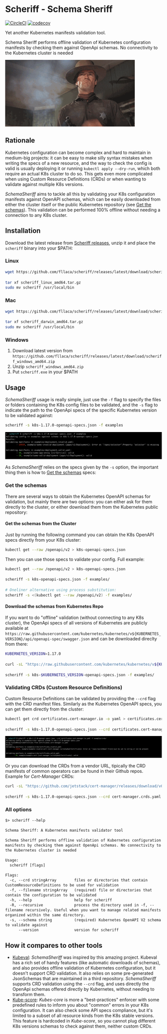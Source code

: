 # Scheriff - Schema Sheriff

[![CircleCI](https://circleci.com/gh/fllaca/scheriff/tree/master.svg?style=svg)](https://circleci.com/gh/fllaca/scheriff/tree/master)
[![codecov](https://codecov.io/gh/fllaca/scheriff/branch/master/graph/badge.svg)](https://codecov.io/gh/fllaca/scheriff)

Yet another Kubernetes manifests validation tool.

Schema Sheriff performs offline validation of Kubernetes configuration manifests by checking them against OpenApi schemas. No connectivity to the Kubernetes cluster is needed

![Scheriff](img/scheriff.gif "Clint")

## Rationale

Kubernetes configuration can become complex and hard to maintain in medium-big projects: it can be easy to make silly syntax mistakes when writing the specs of a new resource, and the way to check the config is valid is usually deploying it or running `kubectl apply --dry-run`, which both require an actual K8s cluster to do so. This gets even more complicated when using Custom Resource Definitions (CRDs) or when wanting to validate against multiple K8s versions.

_SchemaSheriff_ aims to tackle all this by validating your K8s configuration manifests against OpenAPI schemas, which can be easily downloaded from either the cluster itself or the public Kubernetes repository (see [Get the schemas](#get-the-schemas)). This validation can be performed 100% offline without needing a connection to any K8s cluster.

## Installation

Download the latest release from [Scheriff releases](https://github.com/fllaca/scheriff/releases), unzip it and place the `scheriff` binary into your $PATH:

### Linux

```bash
wget https://github.com/fllaca/scheriff/releases/latest/download/scheriff_linux_amd64.tar.gz

tar xf scheriff_linux_amd64.tar.gz
sudo mv scheriff /usr/local/bin
```

### Mac

```bash
wget https://github.com/fllaca/scheriff/releases/latest/download/scheriff_darwin_amd64.tar.gz

tar xf scheriff_darwin_amd64.tar.gz
sudo mv scheriff /usr/local/bin
```

### Windows

1. Download latest version from `https://github.com/fllaca/scheriff/releases/latest/download/scheriff_windows_amd64.zip`
2. Unzip `scheriff_windows_amd64.zip`
3. Put `scheriff.exe` in your $PATH

## Usage

_SchemaSheriff_ usage is really simple, just use the `-f` flag to specify the files or folders containing the K8s config files to be validated, and the `-s` flag to indicate the path to the OpenApi specs of the specific Kubernetes version to be validated against:

```bash
scheriff -s k8s-1.17.0-openapi-specs.json -f examples
```

![screenshot](img/screenshot.png)

As _SchemaSheriff_ relies on the specs given by the `-s` option, the important thing then is how to [Get the schemas](#get-the-schemas) specs:

### Get the schemas

There are several ways to obtain the Kubernetes OpenAPI schemas for validation, but mainly there are two options: you can either ask for them directly to the cluster, or either download them from the Kubernetes public repository:

#### Get the schemas from the Cluster

Just by running the following command you can obtain the K8s OpenAPI specs directly from your K8s cluster:

```bash
kubectl get --raw /openapi/v2 > k8s-openapi-specs.json
```

Then you can use those specs to validate your config. Full example:

```bash
kubectl get --raw /openapi/v2 > k8s-openapi-specs.json

scheriff -s k8s-openapi-specs.json -f examples/

# Oneliner alternative using process substitution:
scheriff -s <(kubectl get --raw /openapi/v2) -f examples/
```


#### Download the schemas from Kubernetes Repo

If you want to do "offline" validation (without connecting to any K8s cluster), the OpenApi specs of all versions of Kubernetes are publicly available at `https://raw.githubusercontent.com/kubernetes/kubernetes/v${KUBERNETES_VERSION}/api/openapi-spec/swagger.json` and can be downloaded direclty from there:


```bash
KUBERNETES_VERSION=1.17.0

curl -sL "https://raw.githubusercontent.com/kubernetes/kubernetes/v${KUBERNETES_VERSION}/api/openapi-spec/swagger.json" > k8s-$KUBERNETES_VERSION-openapi-specs.json

scheriff -s k8s-$KUBERNETES_VERSION-openapi-specs.json -f examples/
```

### Validating CRDs (Custom Resource Definitions)

Custom Resource Definitions can be validated by providing the `--crd` flag with the CRD manifest files. Similarly as the Kubernetes OpenAPI specs, you can get them directly from the cluster:

```bash
kubectl get crd certificates.cert-manager.io -o yaml > certificates.cert-manager.io.yaml

scheriff -s k8s-1.17.0-openapi-specs.json --crd certificates.cert-manager.io.yaml -f examples/crds/
```

![screenshot-crds](img/screenshot-crds.png)

Or you can download the CRDs from a vendor URL, tipically the CRD manifests of common operators can be found in their Github repos. Example for _Cert-Manager_ CRDs:

```bash
curl -sL "https://github.com/jetstack/cert-manager/releases/download/v0.16.1/cert-manager.crds.yaml" > cert-manager.crds.yaml

scheriff -s k8s-1.17.0-openapi-specs.json --crd cert-manager.crds.yaml -f examples/crds/
```

### All options

```
$> scheriff --help

Schema Sheriff: A Kubernetes manifests validator tool

Schema Sheriff performs offline validation of Kubernetes configuration manifests by checking them against OpenApi schemas. No connectivity to the Kubernetes cluster is needed

Usage:
  scheriff [flags]

Flags:
  -c, --crd stringArray        files or directories that contain CustomResourceDefinitions to be used for validation
  -f, --filename stringArray   (required) file or directories that contain the configuration to be validated
  -h, --help                   help for scheriff
  -R, --recursive              process the directory used in -f, --filename recursively. Useful when you want to manage related manifests organized within the same directory.
  -s, --schema string          (required) Kubernetes OpenAPI V2 schema to validate against
      --version                version for scheriff

```

## How it compares to other tools

* [Kubeval](https://github.com/instrumenta/kubeval/): _SchemaSheriff_ was inspired by this amazing project. Kubeval has a rich set of handy features (like automatic downloads of schemas), and also provides offline validation of Kubernetes configuration, but it doesn't support CRD validation. It also relies on some pre-generated JsonSchemas that are maintained in a third repository. _SchemaSheriff_ supports CRD validation using the `--crd` flag, and uses directly the OpenApi schemas offered directly by Kubernetes, without needing to transform them.
* [Kube-score](https://github.com/zegl/kube-score): _Kubes-core_ is more a "best-practices" enforcer with some predefined rules to inform you about "common" errors in your K8s configuration. It can also check some API specs compliance, but it's limited to a subset of all resource kinds from the K8s stable versions. This feature is hardcoded in _Kube-score_, so you cannot plug different K8s versions schemas to check against them, neither custom CRDs.


